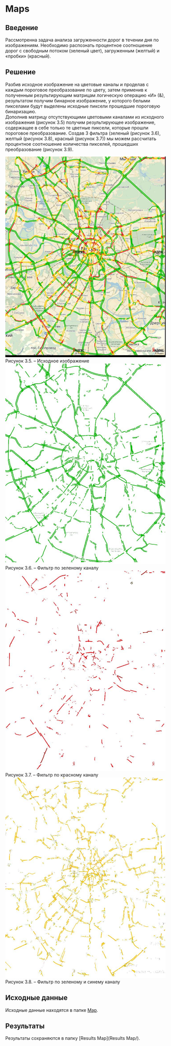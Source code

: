 # Maps

## Введение

Рассмотренна задача анализа загруженности дорог в течении дня по изображениям. Необходимо распознать процентное соотношение дорог с свободным потоком (зеленый цвет), загруженным (желтый) и «пробки» (красный).

## Решение

Разбив исходное изображение на цветовые каналы и проделав с каждым пороговое преобразование по цвету, затем применив к полученным результирующим матрицам логическую операцию «И» (&), результатом получим бинарное изображение, у которого белыми пикселами будут выделены исходные пиксели прошедшие пороговую бинаризацию.  
Дополнив матрицу отсутствующими цветовыми каналами из исходного изображения (рисунок 3.5) получим результирующее изображение, содержащее в себе только те цветные пиксели, которые прошли пороговое преобразование. 
Создав 3 фильтра (зеленый (рисунок 3.6), желтый (рисунок 3.8), красный (рисунок 3.7)) мы можем рассчитать процентное соотношение количества пикселей, прошедших преобразование (рисунок 3.9).

![Альтернативный текст](.pictures/35.jpg)  
Рисунок 3.5. – Исходное изображение
![Альтернативный текст](.pictures/36.jpg)  
Рисунок 3.6. – Фильтр по зеленому каналу
![Альтернативный текст](.pictures/37.jpg)  
Рисунок 3.7. – Фильтр по красному каналу
![Альтернативный текст](.pictures/38.jpg)  
Рисунок 3.8. – Фильтр по зеленому и синему каналу


## Исходные данные
Исходные данные находятся в папке [Map](map/).

## Результаты
Результаты сохраняются в папку [Results Map](Results Map/).
